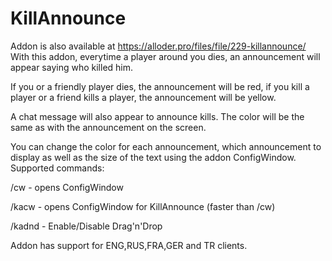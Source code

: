 # KillAnnounce
Addon is also available at https://alloder.pro/files/file/229-killannounce/
With this addon, everytime a player around you dies, an announcement will appear saying who killed him.

If you or a friendly player dies, the announcement will be red, if you kill a player or a friend kills a player, the announcement will be yellow.

A chat message will also appear to announce kills. The color will be the same as with the announcement on the screen.

You can change the color for each announcement, which announcement to display as well as the size of the text using the addon ConfigWindow. Supported commands:

/cw - opens ConfigWindow

/kacw - opens ConfigWindow for KillAnnounce (faster than /cw)

/kadnd - Enable/Disable Drag'n'Drop

Addon has support for ENG,RUS,FRA,GER and TR clients.
